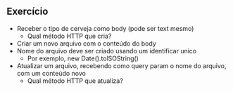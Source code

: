 ## Exercício

- Receber o tipo de cerveja como body (pode ser text mesmo)
    - Qual método HTTP que cria?
- Criar um novo arquivo com o conteúdo do body
- Nome do arquivo deve ser criado usando um identificar unico
    - Por exemplo, new Date().tolSOString()
- Atualizar um arquivo, recebendo como query param o nome do 
arquivo, com um conteúdo novo
    - Qual método HTTP que atualiza?